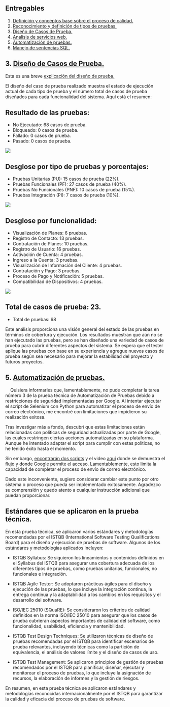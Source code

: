 ## Entregables

1. [Definición y conceptos base sobre el proceso de calidad.](Definición-y-conceptos-base-sobre-el-proceso-de-calidad)
2. [Reconocimiento y definición de tipos de pruebas.](Reconocimiento-y-definición-de-tipos-de-pruebas)
3. [Diseño de Casos de Prueba.](Diseño-de-Casos-de-Prueba)
4. [Analisis de servicios web.](Analisis-de-servicios-web)
5. [Automatización de pruebas.](Automatización-de-pruebas)
6. [Manejo de sentencias SQL.](Manejo-de-sentencias-SQL)

## 3. [Diseño de Casos de Prueba.](Diseño-de-Casos-de-Prueba)

Esta es una breve [explicación del diseño de prueba.](Diseño-de-Casos-de-Prueba/ExplicaciónDiseñoPrueba.mp4)

El diseño del caso de prueba realizado muestra el estado de ejecución actual de cada tipo de prueba y el número total de casos de prueba diseñados para cada funcionalidad del sistema. Aquí está el resumen:

## Resultado de las pruebas:
- No Ejecutado: 68 casos de prueba.
- Bloqueado: 0 casos de prueba.
- Fallado: 0 casos de prueba.
- Pasado: 0 casos de prueba.

![](Diseño-de-Casos-de-Prueba/ResumenEstadistica/EstadosPruebasTotal.png)

## Desglose por tipo de pruebas y porcentajes:
- Pruebas Unitarias (PU): 15 casos de prueba (22%).
- Pruebas Funcionales (PF): 27 casos de prueba (40%).
- Pruebas No Funcionales (PNF): 10 casos de prueba (15%).
- Pruebas Integración (PI): 7 casos de prueba (10%).

![](Diseño-de-Casos-de-Prueba/ResumenEstadistica/TiposPruebaTotal.png)


## Desglose por funcionalidad:
- Visualización de Planes: 6 pruebas.
- Registro de Contacto: 13 pruebas.
- Contratación de Planes: 10 pruebas.
- Registro de Usuario: 16 pruebas.
- Activación de Cuenta: 4 pruebas.
- Ingreso a la Cuenta: 3 pruebas.
- Visualización de Información del Cliente: 4 pruebas.
- Contratación y Pago: 3 pruebas.
- Proceso de Pago y Notificación: 5 pruebas.
- Compatibilidad de Dispositivos: 4 pruebas.

![](Diseño-de-Casos-de-Prueba/ResumenEstadistica/CasosPruebasTotal.png)

## Total de casos de prueba: 23.
- Total de pruebas: 68 

Este análisis proporciona una visión general del estado de las pruebas en términos de cobertura y ejecución. Los resultados muestran que aún no se han ejecutado las pruebas, pero se han diseñado una variedad de casos de prueba para cubrir diferentes aspectos del sistema. Se espera que el tester aplique las pruebas con base en su experiencia y agregue nuevos casos de prueba según sea necesario para mejorar la estabilidad del proyecto y futuros proyectos.

## 5. [Automatización de pruebas.](Automatización-de-pruebas)
    
Quisiera informarles que, lamentablemente, no pude completar la tarea número 3 de la prueba técnica de Automatización de Pruebas debido a restricciones de seguridad implementadas por Google. Al intentar ejecutar el script de Selenium con Python para automatizar el proceso de envío de correo electrónico, me encontré con limitaciones que impidieron su realización exitosa.

Tras investigar más a fondo, descubrí que estas limitaciones están relacionadas con políticas de seguridad actualizadas por parte de Google, las cuales restringen ciertas acciones automatizadas en su plataforma. Aunque he intentado adaptar el script para cumplir con estas políticas, no he tenido éxito hasta el momento.

Sin embargo, [encontrarán dos scripts](Automatización-de-pruebas/AutomatizaciónPruebaQUIPU/) y el video [aquí](Automatización-de-pruebas/VideoPruebaAutomatizada.mp4) donde se demuestra el flujo y donde Google permite el acceso. Lamentablemente, esto limita la capacidad de completar el proceso de envío de correo electrónico.

Dado este inconveniente, sugiero considerar cambiar este punto por otro sistema o proceso que pueda ser implementado exitosamente. Agradezco su comprensión y quedo atento a cualquier instrucción adicional que puedan proporcionar.

## Estándares que se aplicaron en la prueba técnica.

En esta prueba técnica, se aplicaron varios estándares y metodologías recomendadas por el ISTQB (International Software Testing Qualifications Board) para el diseño y ejecución de pruebas de software. Algunos de los estándares y metodologías aplicados incluyen:

- ISTQB Syllabus: Se siguieron los lineamientos y contenidos definidos en el Syllabus del ISTQB para asegurar una cobertura adecuada de los diferentes tipos de pruebas, como pruebas unitarias, funcionales, no funcionales e integración.

- ISTQB Agile Tester: Se adoptaron prácticas ágiles para el diseño y ejecución de las pruebas, lo que incluye la integración continua, la entrega continua y la adaptabilidad a los cambios en los requisitos y el desarrollo del software.

- ISO/IEC 25010 (SQuaRE): Se consideraron los criterios de calidad definidos en la norma ISO/IEC 25010 para asegurar que los casos de prueba cubrieran aspectos importantes de calidad del software, como funcionalidad, usabilidad, eficiencia y mantenibilidad.

- ISTQB Test Design Techniques: Se utilizaron técnicas de diseño de pruebas recomendadas por el ISTQB para identificar escenarios de prueba relevantes, incluyendo técnicas como la partición de equivalencia, el análisis de valores límite y el diseño de casos de uso.

- ISTQB Test Management: Se aplicaron principios de gestión de pruebas recomendados por el ISTQB para planificar, diseñar, ejecutar y monitorear el proceso de pruebas, lo que incluye la asignación de recursos, la elaboración de informes y la gestión de riesgos.

En resumen, en esta prueba técnica se aplicaron estándares y metodologías reconocidas internacionalmente por el ISTQB para garantizar la calidad y eficacia del proceso de pruebas de software.